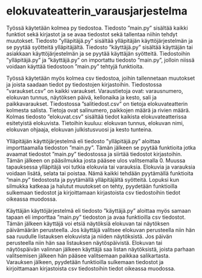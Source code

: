 # elokuvateatterin_varausjarjestelma
Työssä käytetään kolmea py tiedostoa. Tiedosto ”main.py” sisältää kaikki funktiot sekä kirjastot ja se avaa tiedostot sekä tallentaa niihin tehdyt muutokset. Tiedosto ”ylläpitäjä.py” sisältää ylläpitäjän käyttöjärjestelmän ja se pyytää syötteitä ylläpitäjältä. Tiedosto ”käyttäjä.py” sisältää käyttäjän tai asiakkaan käyttöjärjestelmän ja se pyytää käyttäjän syötteitä. Tiedostoihin ”ylläpitäjä.py” ja ”käyttäjä.py” on importattu tiedosto ”main.py”, jolloin niissä voidaan käyttää tiedostoon ”main.py” tehtyjä funktioita.

Työssä käytetään myös kolmea csv tiedostoa, joihin tallennetaan muutokset ja joista saadaan tiedot py tiedostojen kirjastoihin. Tiedostossa ”varaukset.csv” on kaikki varaukset. Varaustietoja ovat: varausnumero, elokuvan tunnus, näytöksen päivä, kellonaika ja kesto, sali ja paikkavaraukset. Tiedostossa ”salitiedost.csv” on tietoja elokuvateatterin kolmesta salista. Tietoja ovat salinumero, paikkojen määrä ja rivien määrä. Kolmas tiedosto ”elokuvat.csv” sisältää tiedot kaikista elokuvateatterissa esitetyistä elokuvista. Tietoihin kuuluu: elokuvan tunnus, elokuvan nimi, elokuvan ohjaaja, elokuvan julkistusvuosi ja kesto tunteina. 

Ylläpitäjän käyttöjärjestelmä eli tiedosto ”ylläpitäjä.py” aloittaa importtaamalla tiedoston ”main.py”. Tämän jälkeen se pyytää funktioita jotka avaamat tiedostot ”main.py” tiedostossa ja siirtää tiedostot kirjastoihin. Tämän jälkeen on pääsilmukka josta pääsee ulos valitsemalla 0. Muussa tapauksessa ylläpitäjä voi tutkia elokuvia tai varauksia. Elokuvia ja varauksia voidaan lisätä, selata tai poistaa. Nämä kaikki tehdään pyytämällä funktioita ”main.py” tiedostosta ja pyytämällä ylläpitäjältä syötteitä. Lopuksi kun silmukka katkeaa ja halutut muutokset on tehty, pyydetään funktioilla sulkemaan tiedostot ja kirjoittamaan kirjastoista csv tiedostoihin tiedot oikeassa muodossa.

Käyttäjän käyttöjärjestelmä eli tiedosto ”käyttäjä.py” aloittaa myös samaan tapaan eli importtaa ”main.py” tiedoston ja avaa funktioilla csv tiedostot. Tämän jälkeen käyttäjä voi etsiä näytöksiä elokuvan tai näytöksen päivämäärän perusteella. Jos käyttäjä valitsee elokuvan perusteella niin hän saa ruudulle listauksen elokuvista ja niiden näytöksistä. Jos päivän perusteella niin hän saa listauksen näytöspäivistä. Elokuvan tai näytöspäivän valinnan jälkeen käyttäjä saa listan näytöksistä, joista parhaan valitsemisen jälkeen hän pääsee valitsemaan paikkaa salikartasta. Varauksen jälkeen, pyydetään funktioilla sulkemaan tiedostot ja kirjoittamaan kirjastoista csv tiedostoihin tiedot oikeassa muodossa.
